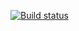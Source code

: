 [![Build status](https://ci.appveyor.com/api/projects/status/70lviperh2h1v5io?svg=true)](https://ci.appveyor.com/project/Irina-Bebenina/auto2)
